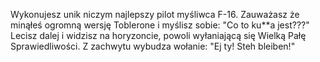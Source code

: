 Wykonujesz unik niczym najlepszy pilot myśliwca F-16. Zauważasz że minąłeś
ogromną wersję Toblerone i myślisz sobie: "Co to ku**a jest???" Lecisz dalej i
widzisz na horyzoncie, powoli wyłaniającą się Wielką Pałę Sprawiedliwości.
Z zachwytu wybudza wołanie: "Ej ty! Steh bleiben!"
